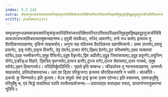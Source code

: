 ```yaml
---
index: 3.2.142
sutra: संपृचानुरुधाङ्यमाङ्यसपरिसृसंसृजपरिदेविसंज्वरपरिक्षिपपरिरटपरिवदपरिदहपरिमुहदुषद्विषद्रुहदुहयुजाक्रीडविविचत्यजरजभजातिचरापचरामुषाभ्याहनश्च
vritti: padamanjari
---
```


 सम्पृचानुरुधाङ्यमाङ्यसपरिसृसंसृजपरिदेविसंज्वरपरिक्षिपपरिरटपरिवदपरिदहपरिमुहदुषद्विषद्रहदुहयुजाक्रीविविचत्यजरजभजातिचराचरामुषाभ्यहनश्च॥ ठ्पुची संपर्केअऽ, रुधिर् आवरणेऽ; ठनो रुध कामेऽ इत्यस्य तु दैवादिकस्याग्रहणम्; पृचिना साहचर्यात्। अनुना सह पठितस्य दैवादिकस्य ग्रहणमित्यन्ये। ठ्यम उपरमेऽ,ठ्यसु प्रयत्नेऽ, ठ्सृ गतौऽ,ठ्सृज विसर्गेऽ, देवृ देवनेऽ,ठ्ज्वर रोगेऽ,ठ्क्षिप् प्रेरणेऽ,ठ्रट परिभाषणेऽ,ठ्वद व्यक्तायां वाचिऽ,ठ्दह भस्मीकरणेऽ,ठ्मुह वैचित्येऽ,ठ्दुष वैकृत्येऽ,द्विष अप्रीतौऽ,ठ्द्रुह जिघांसायाम्ऽ,ठ्दुह प्रपूरणेऽ,ठ्युजिन् योगेऽ,ठ्क्रीड्ःअ विहारे, ठ्विचिर् पृथग्भावेऽ,ठ्त्यज हानौऽ,ठ्रञ्ज रागेऽ,ठ्भज सेवायाम्ऽ,ठ्चर गत्यर्थः, ठ्मुष स्तेयेऽ,ठ्हन हिसागत्योःऽ। परिदेविर्बूवादिरिति। गृह्यते इति सम्बन्धः। क्रीडार्तस्य तु ण्यन्तस्याग्रहणम्, अण्यन्तैः साहचर्यात्, प्रतिपदोक्तत्वाच्च। अत एव ठ्दिव परिकूजनऽ इत्यस्य चौरादिकस्यापि न भवति। संपर्कीति। ठ्चजोः कु घिण्ण्यतोःऽ इति कुत्वम्। येऽत्र संपूर्वाः तेषां द्वन्द्वं कृत्वा ठ्सम एतेभ्यःऽ इति वक्तव्यम्, एवमाङ्पूर्वेषु परिपूर्वेषु च, एवं सिद्धे यत्प्रतिपदं पठति तस्यैतत्प्रयोजनम्---उपातादएव रूपाद्यथा स्यात्, उपसर्गान्तरयुक्तान्मा भूदिति॥
